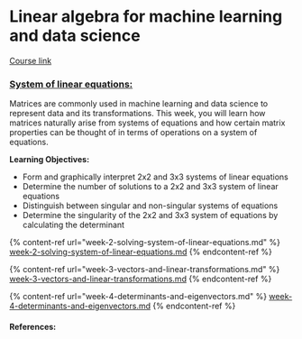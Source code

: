 # Linear algebra for machine learning and data science

[Course link](https://www.coursera.org/learn/machine-learning-linear-algebra/home/welcome)



### [System of linear equations:](week-1-system-of-linear-equations.md)

Matrices are commonly used in machine learning and data science to represent data and its transformations. This week, you will learn how matrices naturally arise from systems of equations and how certain matrix properties can be thought of in terms of operations on a system of equations.

**Learning Objectives:**

* Form and graphically interpret 2x2 and 3x3 systems of linear equations
* Determine the number of solutions to a 2x2 and 3x3 system of linear equations
* Distinguish between singular and non-singular systems of equations
* Determine the singularity of the 2x2 and 3x3 system of equations by calculating the determinant









{% content-ref url="week-2-solving-system-of-linear-equations.md" %}
[week-2-solving-system-of-linear-equations.md](week-2-solving-system-of-linear-equations.md)
{% endcontent-ref %}

{% content-ref url="week-3-vectors-and-linear-transformations.md" %}
[week-3-vectors-and-linear-transformations.md](week-3-vectors-and-linear-transformations.md)
{% endcontent-ref %}

{% content-ref url="week-4-determinants-and-eigenvectors.md" %}
[week-4-determinants-and-eigenvectors.md](week-4-determinants-and-eigenvectors.md)
{% endcontent-ref %}



#### References:





